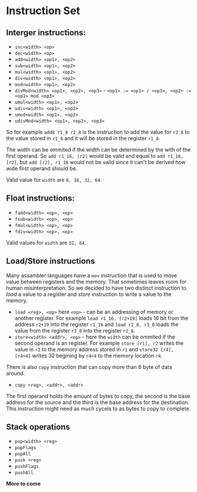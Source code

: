 # Instruction Set

## Interger instructions:

 * `inc<width> <op>`
 * `dec<width> <op>`
 * `add<width> <op1>, <op2>`
 * `sub<width> <op1>, <op2>`
 * `mul<width> <op1>, <op2>`
 * `div<width> <op1>, <op2>`
 * `mod<width> <op1>, <op2>`
 * `divMod<width> <op1>, <op2>, <op3>` - `<op1> := <op1> / <op3>, <op2> := <op1> mod <op3>`
 * `umul<width> <op1>, <op2>`
 * `udiv<width> <op1>, <op2>`
 * `umod<width> <op1>, <op2>`
 * `udivMod<width> <op1>, <op2>, <op3>`
 
So for example `add8 r1_8 r2_8` is the instruction to add the value for `r2_8` to the value stored in `r1_8` and it will be stored in the register `r1_8`.

The width can be ommited if the width can be determined by the with of the first operand. 
So `add r1_16, [r2]` would be valid and equal to `add r1_16, [r2]`, but `add [r2], r1_16` would not be valid since it can't be derived how wide first operand should be.

Valid value for `width` are `8, 16, 32, 64`.
 
## Float instructions:

 * `fadd<width> <op>, <op>`
 * `fsub<width> <op>, <op>`
 * `fmul<width> <op>, <op>`
 * `fdiv<width> <op>, <op>`
 
 Valid values for `width` are `32, 64`.
 
 ## Load/Store instructions
 
 Many assambler languages have a `mov` instruction that is used to move value between registers and the memory.
 That sometimes leaves room for human misinterpretation. So we decided to have two distinct instruction to _load_ a value to a register and _store_ instruction to write a value to the memory.
 
  * `load <reg>, <op>` here `<op>` - can be an addressing of memory or another register. For example `load r1_16, [r2+19]` loads 16 bit from the address `r2+19` into the register `r1_16` and `load r2_8, r3_8` loads the value from the register `r3_8` into the register `r2_8`.
  * `store<width> <addr>, <op>` - here the `width` can be ommited if the second operand is an register. For example `store [r1], r2` writes the value in `r2` to the memory address stored in `r1` and `store32 [r4], [r4+4]` writes 32 begining by `r4+4` to the memory location `r4`.

There is also `copy` instruction that can copy more than 8 byte of data around.

 * `copy <reg>, <addr>, <addr>`
 
The first operand holds the amount of bytes to copy, the second is the base address for the source and the third is the base address for the destination. This instruction might need as much cycels to as bytes to copy to complete.

## Stack operations

 * `pop<width> <reg>`
 * `popFlags`
 * `popAll`
 * `push <reg>`
 * `pushFlags`
 * `pushAll`
 
**More to come**
